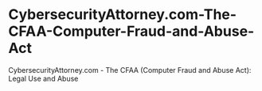 # CybersecurityAttorney.com-The-CFAA-Computer-Fraud-and-Abuse-Act
CybersecurityAttorney.com - The CFAA (Computer Fraud and Abuse Act): Legal Use and Abuse
